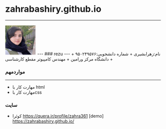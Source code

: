 
# zahrabashiry.github.io
---
<img src="https://github.com/zahrabashiry/zahrabashiry.github.io/blob/master/Untitled-1.jpg">
---
### rezu
---
+ نام:زهرابشیری
+ شماره دانشجویی:۹۵۰۲۴۹۵۷۶
+ دانشگاه مرکز ورامین
+ مهندس کامپیوتر مقطع کارشناسی

### مواردمهم
---
+ مهارت کار با html
+ مهارت کار باcss
### سایت
+ کوئرا https://quera.ir/profile/zahra361
[demo] https://zahrabashiry.github.io/
